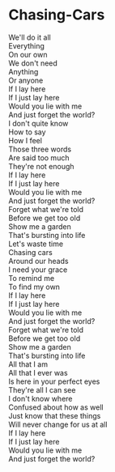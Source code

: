 # Chasing-Cars

We'll do it all  
Everything  
On our own  
We don't need  
Anything  
Or anyone  
If I lay here  
If I just lay here  
Would you lie with me  
And just forget the world?  
I don't quite know  
How to say  
How I feel  
Those three words  
Are said too much  
They're not enough  
If I lay here  
If I just lay here  
Would you lie with me  
And just forget the world?  
Forget what we're told  
Before we get too old  
Show me a garden  
That's bursting into life  
Let's waste time  
Chasing cars  
Around our heads  
I need your grace  
To remind me  
To find my own  
If I lay here  
If I just lay here  
Would you lie with me  
And just forget the world?  
Forget what we're told  
Before we get too old  
Show me a garden  
That's bursting into life  
All that I am  
All that I ever was  
Is here in your perfect eyes  
They're all I can see  
I don't know where  
Confused about how as well  
Just know that these things  
Will never change for us at all  
If I lay here  
If I just lay here  
Would you lie with me  
And just forget the world?
